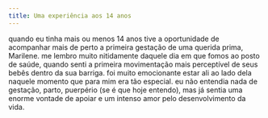 ```yaml
---
title: Uma experiência aos 14 anos
---
```


quando eu tinha mais ou menos 14 anos tive a oportunidade de acompanhar mais de perto a primeira gestação de uma querida prima, Marilene. me lembro muito nitidamente daquele dia em que fomos ao posto de saúde, quando senti a primeira movimentação mais perceptível de seus bebês dentro da sua barriga. foi muito emocionante estar ali ao lado dela naquele momento que para mim era tão especial. eu não entendia nada de gestação, parto, puerpério (se é que hoje entendo), mas já sentia uma enorme vontade de apoiar e um intenso amor pelo desenvolvimento da vida.